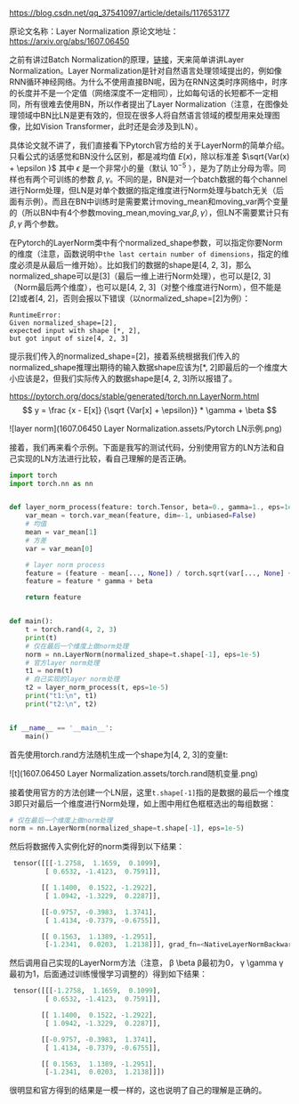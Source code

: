 https://blog.csdn.net/qq_37541097/article/details/117653177

原论文名称：Layer Normalization
原论文地址：https://arxiv.org/abs/1607.06450

之前有讲过Batch Normalization的原理，[链接](https://blog.csdn.net/qq_37541097/article/details/104434557)，天来简单讲讲Layer Normalization。Layer Normalization是针对自然语言处理领域提出的，例如像RNN循环神经网络。为什么不使用直接BN呢，因为在RNN这类时序网络中，时序的长度并不是一个定值（网络深度不一定相同），比如每句话的长短都不一定相同，所有很难去使用BN，所以作者提出了Layer Normalization（注意，在图像处理领域中BN比LN是更有效的，但现在很多人将自然语言领域的模型用来处理图像，比如Vision Transformer，此时还是会涉及到LN）。

具体论文就不讲了，我们直接看下Pytorch官方给的关于LayerNorm的简单介绍。只看公式的话感觉和BN没什么区别，都是减均值 $E(x)$，除以标准差  $\sqrt{Var(x) + \epsilon }$ 其中 $\epsilon$ 是一个非常小的量（默认 $10^{-5}$ ），是为了防止分母为零。同样也有两个可训练的参数 $\beta, \gamma$。不同的是，BN是对一个batch数据的每个channel进行Norm处理，但LN是对单个数据的指定维度进行Norm处理与batch无关（后面有示例）。而且在BN中训练时是需要累计moving_mean和moving_var两个变量的（所以BN中有4个参数moving_mean,moving_var,$\beta, \gamma$），但LN不需要累计只有 $\beta, \gamma$ 两个参数。

在Pytorch的LayerNorm类中有个normalized_shape参数，可以指定你要Norm的维度（注意，函数说明中`the last certain number of dimensions`，指定的维度必须是从最后一维开始）。比如我们的数据的shape是[4, 2, 3]，那么normalized_shape可以是[3]（最后一维上进行Norm处理），也可以是[2, 3]（Norm最后两个维度），也可以是[4, 2, 3]（对整个维度进行Norm），但不能是[2]或者[4, 2]，否则会报以下错误（以normalized_shape=[2]为例）：

```
RuntimeError: 
Given normalized_shape=[2],         
expected input with shape [*, 2],    
but got input of size[4, 2, 3]
```

提示我们传入的normalized_shape=[2]，接着系统根据我们传入的normalized_shape推理出期待的输入数据shape应该为[*, 2]即最后的一个维度大小应该是2，但我们实际传入的数据shape是[4, 2, 3]所以报错了。

https://pytorch.org/docs/stable/generated/torch.nn.LayerNorm.html
$$
y = \frac {x - E[x]} {\sqrt {Var[x] + \epsilon}} * \gamma + \beta 
$$


![layer norm](1607.06450 Layer Normalization.assets/Pytorch LN示例.png)

接着，我们再来看个示例。下面是我写的测试代码，分别使用官方的LN方法和自己实现的LN方法进行比较，看自己理解的是否正确。

```python
import torch
import torch.nn as nn


def layer_norm_process(feature: torch.Tensor, beta=0., gamma=1., eps=1e-5):
    var_mean = torch.var_mean(feature, dim=-1, unbiased=False)
    # 均值
    mean = var_mean[1]
    # 方差
    var = var_mean[0]

    # layer norm process
    feature = (feature - mean[..., None]) / torch.sqrt(var[..., None] + eps)
    feature = feature * gamma + beta

    return feature


def main():
    t = torch.rand(4, 2, 3)
    print(t)
    # 仅在最后一个维度上做norm处理
    norm = nn.LayerNorm(normalized_shape=t.shape[-1], eps=1e-5)
    # 官方layer norm处理
    t1 = norm(t)
    # 自己实现的layer norm处理
    t2 = layer_norm_process(t, eps=1e-5)
    print("t1:\n", t1)
    print("t2:\n", t2)


if __name__ == '__main__':
    main()
```

首先使用torch.rand方法随机生成一个shape为[4, 2, 3]的变量t:

![t](1607.06450 Layer Normalization.assets/torch.rand随机变量.png)

接着使用官方的方法创建一个LN层，这里`t.shape[-1]`指的是数据的最后一个维度3即只对最后一个维度进行Norm处理，如上图中用红色框框选出的每组数据：

```python
# 仅在最后一个维度上做norm处理
norm = nn.LayerNorm(normalized_shape=t.shape[-1], eps=1e-5)
```

然后将数据传入实例化好的norm类得到以下结果：

```python
 tensor([[[-1.2758,  1.1659,  0.1099],
         [ 0.6532, -1.4123,  0.7591]],

        [[ 1.1400,  0.1522, -1.2922],
         [ 1.0942, -1.3229,  0.2287]],

        [[-0.9757, -0.3983,  1.3741],
         [ 1.4134, -0.7379, -0.6755]],

        [[ 0.1563,  1.1389, -1.2951],
         [-1.2341,  0.0203,  1.2138]]], grad_fn=<NativeLayerNormBackward>)
```

然后调用自己实现的LayerNorm方法（注意， β \beta β最初为0， γ \gamma γ最初为1，后面通过训练慢慢学习调整的）得到如下结果：

```python
 tensor([[[-1.2758,  1.1659,  0.1099],
         [ 0.6532, -1.4123,  0.7591]],

        [[ 1.1400,  0.1522, -1.2922],
         [ 1.0942, -1.3229,  0.2287]],

        [[-0.9757, -0.3983,  1.3741],
         [ 1.4134, -0.7379, -0.6755]],

        [[ 0.1563,  1.1389, -1.2951],
         [-1.2341,  0.0203,  1.2138]]])
```

很明显和官方得到的结果是一模一样的，这也说明了自己的理解是正确的。